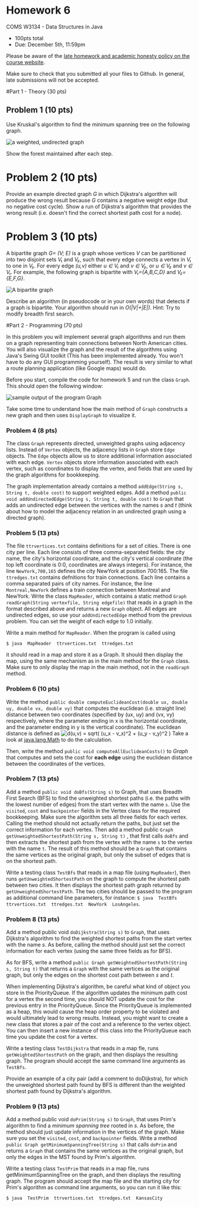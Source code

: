 # Homework 6

COMS W3134 - Data Structures in Java
* 100pts total 
* Due: December 5th, 11:59pm

Please be aware of the [late homework and academic honesty policy on the course website](http://www.cs.columbia.edu/~bauer/cs3134/homework.html).

Make sure to check that you submitted all your files to Github. In general, late submissions will not be accepted.

#Part 1 - Theory (30 pts)

## Problem 1 (10 pts)
Use  Kruskal's  algorithm  to  find  the  minimum  spanning  tree  on  the  following graph.

![a weighted, undirected graph](figures/problem1.png)

Show  the forest maintained after each step.


# Problem 2 (10 pts)
Provide an example directed graph *G* in which Dijkstra's algorithm will produce the wrong result
because *G* contains a negative weight edge (but no negative cost cycle).  Show a run of Dijkstra's
algorithm  that  provides  the  wrong  result  (i.e.   doesn't  find  the  correct  shortest  path  cost  for  a
node).


# Problem 3 (10 pts)
A bipartite graph *G= (V; E)* is a graph whose vertices *V* can be partitioned into two disjoint sets *V₁* and *V₂*, such that every edge connects a vertex in *V₁* to one in *V₂*. For every edge *(u,v)* either *u ∈ V₁* and *v ∈ V₂*, or *u ∈ V₂* and *v ∈ V₁*. For example, the following graph is bipartite with  *V₁={A,B,C,D}* and *V₂={E,F,G}*.

![A bipartite graph](figures/bipartite.png)

Describe  an  algorithm  (in  pseudocode  or  in  your  own  words)  that  detects  if  a  graph  is
bipartite.  Your algorithm should run in *O(|V|+|E|)*.  Hint:  Try to modify breadth first search.


#Part 2 - Programming (70 pts)

In this problem you will implement several graph algorithms and run them on a graph representing train connections between North American cities. You will also visualize the graph and the result of the algorithms using Java's Swing GUI toolkit (This has been implemented already. You won't have to do any GUI programming yourself). The result is very similar to what a route planning application (like Google maps) would do.

Before you start, compile  the  code for homework 5 and run  the class `Graph`.
This should open the following window: 

![sample output of the program Graph](figures/graph.png)

Take some time to understand how the main method of `Graph` constructs a new graph and then uses `DisplayGraph` to visualize it.

### Problem  4 (8 pts)
The class `Graph` represents directed, unweighted graphs using adjacency lists.  Instead of `Vertex` objects, the adjacency lists in `Graph` store `Edge` objects.  The `Edge` objects allow us to store additional information associated with each edge.
`Vertex` objects store information associated with each vertex, such as coordinates to display the vertex, and fields that are used by the graph algorithms for bookkeeping. 

The graph implementation already contains a method `addEdge(String s, String t, double cost)` to support weighted edges.  Add a method `public void addUndirectedEdge(String s, String t, double cost)` to `Graph` that adds  an undirected edge between  the  vertices with the names *s* and *t* (think about how to model the adjacency relation in an undirected graph using a directed graph).

### Problem 5 (13 pts)
The file `ttrvertices.txt` contains definitions for a set of cities.  There is one city per line.  Each line consists of three comma-separated fields:  the city name, the city's horizontal coordinate, and the city's vertical coordinate (the top left coordinate is 0:0, coordinates are always integers).  For instance,  the  line  `NewYork,700,165` defines  the  city NewYork at  position  700:165.
The  file `ttredges.txt` contains defnitions for train connections.  Each line contains a comma separated
pairs  of  city  names.    For  instance,  the  line `Montreal,NewYork`  defines  a  train  connection between
Montreal and NewYork. Write the class `MapReader`, which contains a static method `Graph readGraph(String vertexfile, String edgefile)` that reads in a graph in the format described above and returns a new `Graph` object.  All edges are undirected edges, so use your `addUndirectedEdge` method from the previous problem. You can set the weight of each edge to 1.0 initially.

Write a main method for `MapReader`. When the program is called using

`$ java  MapReader  ttrvertices.txt  ttredges.txt`

it should read in a map and store it as a Graph.  It should then display the map, using the same mechanism as in the main method for the `Graph` class. Make sure to only display the map in the main method, not in the `readGraph` method.

### Problem 6 (10 pts)
Write the method `public double computeEuclideanCost(double ux, double uy, double vx, double vy)` that computes the euclidean  (i.e.  straight line) distance between two coordinates (specified by (ux, uy) and (vx, vy) respectively, where the parameter ending in x is the horizontal coordinate, and the parameter ending in y is the vertical coordinate).
The euclidean distance is defined as  ![d(u,v) = sqrt( (u_x - v_x)^2 + (u_y - v_y)^2 )](figures/euclidean.png)
Take a look at [java.lang.Math](https://docs.oracle.com/javase/8/docs/api/java/lang/Math.html) to do the calculation.

Then, write the  method `public void computeAllEuclideanCosts()` to *Graph* that  computes  and  sets the cost for **each edge** using the euclidean distance between the coordinates of the vertices.

### Problem 7 (13 pts)
Add a method `public void doBfs(String s)` to
Graph, that uses Breadth First Search (BFS) to find the unweighted shortest paths (i.e. the paths with the lowest number of edges) from the start vertex with the name `s`.  Use the `visited`, `cost` and `backpointer` fields in the Vertex class for the required  bookkeeping. Make sure the algorithm sets all three fields for each vertex. Calling the  method  should  not  actually  return  the  paths,  but  just  set  the  correct  information  for  each vertex.  Then add a method public `Graph getUnweightedShortestPath(String s, String t)`
, that first calls `doBfs` and then extracts the shortest path from the vertex with the name `s` to the vertex with the name
`t`.  The result of this method should be a `Graph` that contains the same vertices as the original graph, but only the subset of edges that is on the shortest path.

Write a testing class `TestBfs` that reads in a map file (using `MapReader`), then runs
`getUnweightedShortestPath` on the graph to compute the shortest path between two cities.  It then displays the shortest path graph returned by `getUnweightedShortestPath`.
The  two  cities  should  be  passed  to  the  program  as  additional  command  line  parameters,  for
instance:
`$ java  TestBfs  ttrvertices.txt  ttredges.txt  NewYork  LosAngeles`.

### Problem 8 (13 pts)
Add a method public void `doDijkstra(String s)` to `Graph`, that uses Dijkstra's algorithm to  find  the  weighted  shortest  paths  from  the  start  vertex  with  the  name *s*.   As  before,  calling the method should just set the correct information for each vertex (using the same three fields as for BFS). 

As for BFS, write a method `public Graph getWeightedShortestPath(String s, String t)`
that returns a `Graph` with the  same  vertices  as  the  original  graph,  but  only  the  edges  on  the  shortest  cost  path  between *s* and *t*.  

When implementing Dijkstra's algorithm, be careful what kind of object you store in the PriorityQueue. If the algorithm updates the minimum path cost for a vertex the second time, you should NOT update the cost for the previous entry in the PriorityQueue. Since the PriorityQueue is implemented as a heap, this would cause the heap order property to be violated and would ultimately lead to wrong results. Instead, you might want to create a new class that stores a pair of the cost and a reference to the vertex object. You can then insert a new instance of this class into the PriorityQueue each time you update the cost for a vertex.

Write a testing class `TestDijkstra` that reads in a map fle, runs `getWeightedShortestPath` on the graph, and then displays the resulting graph.  The program should accept the same command line arguments as `TestBfs`.

Provide an example of a city pair (add a comment to doDijkstra), for which the unweighted shortest path found by BFS is different than the weighted shortest path found by Dijkstra's algorithm.

### Problem 9 (13 pts)
Add a method public void `doPrim(String s)` to `Graph`, that uses Prim's algorithm to find a *minimum spanning tree* rooted in *s*.  As before, the method should just update information in the  vertices  of  the  graph. Make sure you set the `visited`, `cost`, and `backpointer` fields.  Write  a  method `public Graph getMinimumSpanningTree(String s)` that  calls `doPrim` and  returns  a  `Graph`  that  contains  the  same  vertices  as  the  original  graph, but only the edges in the MST found by Prim's algorithm.

Write a testing class `TestPrim` that reads in a map file, runs getMinimumSpanningTree on the graph,  and  then  displays  the  resulting  graph.  The  program  should  accept  the  map file  and  the starting city for Prim's algorithm as command line arguments, so you can run it like this:

`$ java  TestPrim  ttrvertices.txt  ttredges.txt  KansasCity`


